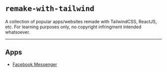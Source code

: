 # `remake-with-tailwind`
A collection of popular apps/websites remade with TailwindCSS, ReactJS, etc. For learning purposes only, no copyright infringment intended whatsoever.

---

## Apps
* [Facebook Messenger](./messenger)
